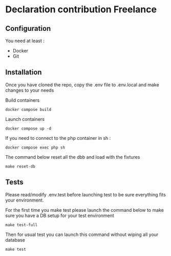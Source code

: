 # Declaration contribution Freelance

## Configuration

You need at least :

- Docker
- Git

## Installation

Once you have cloned the repo, copy the .env file to .env.local and make changes to your needs

Build containers

```
docker compose build
```

Launch containers

```
docker compose up -d 
```

If you need to connect to the php container in sh :

```
docker compose exec php sh
```

The command below reset all the dbb and load with the fixtures
```
make reset-db
```

## Tests

Please read/modify .env.test before launching test to be sure everything fits your environment.

For the first time you make test please launch the command below to make sure you have a DB setup for your test
environment

```
make test-full
```

Then for usual test you can launch this command without wiping all your database

```
make test
```
